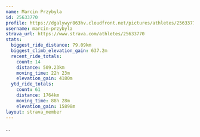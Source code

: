 ```yaml
---
name: Marcin Przybyla
id: 25633770
profile: https://dgalywyr863hv.cloudfront.net/pictures/athletes/25633770/12947173/2/large.jpg
username: marcin-przybyla
strava_url: https://www.strava.com/athletes/25633770
stats:
  biggest_ride_distance: 79.09km
  biggest_climb_elevation_gain: 637.2m
  recent_ride_totals:
    count: 14
    distance: 509.23km
    moving_time: 22h 23m
    elevation_gain: 4180m
  ytd_ride_totals:
    count: 61
    distance: 1764km
    moving_time: 88h 28m
    elevation_gain: 15898m
layout: strava_member
--- 
```

...
